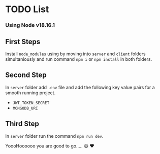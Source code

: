 # TODO List

### Using Node v18.16.1

## First Steps

Install `node_modules` using by moving into `server` and `client` folders simultaniously and run command `npm i` or `npm install` in both folders.

## Second Step

In `server` folder add `.env` file and add the following key value pairs for a smooth running project.

-  `JWT_TOKEN_SECRET`
-  `MONGODB_URI`

## Third Step

In `server` folder run the command `npm run dev`.

YoooHoooooo you are good to go..... :smile: :heart: